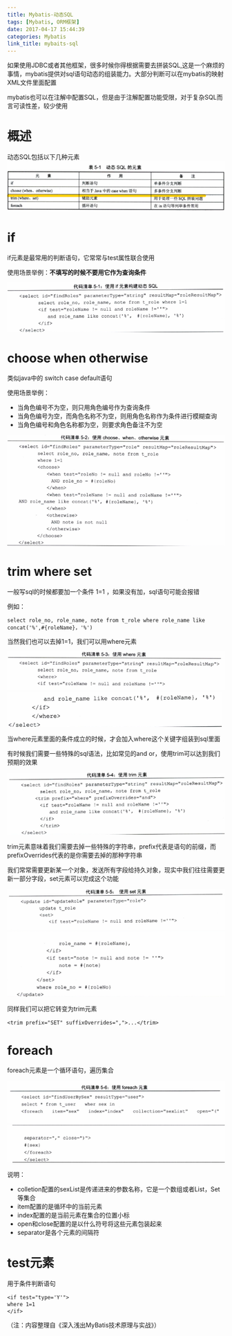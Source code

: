```yaml
---
title: Mybatis-动态SQL
tags: [Mybatis, ORM框架]
date: 2017-04-17 15:44:39
categories: Mybatis
link_title: mybaits-sql
---
```

如果使用JDBC或者其他框架，很多时候你得根据需要去拼装SQL,这是一个麻烦的事情，mybatis提供对sql语句动态的组装能力。大部分判断可以在mybatis的映射XML文件里面配置

mybatis也可以在注解中配置SQL，但是由于注解配置功能受限，对于复杂SQL而言可读性差，较少使用

# 概述
动态SQL包括以下几种元素
![](mybaits-sql/01.png)

<!--more-->

# if
if元素是最常用的判断语句，它常常与test属性联合使用

使用场景举例：**不填写的时候不要用它作为查询条件**

![](mybaits-sql/02.png)

# choose when otherwise
类似java中的 switch case default语句

使用场景举例：
- 当角色编号不为空，则只用角色编号作为查询条件
- 当角色编号为空，而角色名称不为空，则用角色名称作为条件进行模糊查询
- 当角色编号和角色名称都为空，则要求角色备注不为空

![](mybaits-sql/03.png)

# trim where set
一般写sql的时候都要加一个条件 1=1 ，如果没有加，sql语句可能会报错

例如：
```
select role_no, role_name, note from t_role where role_name like concat('%',#{roleName}，'%')
```
当然我们也可以去掉1=1，我们可以用where元素

![](mybaits-sql/04.png)
![](mybaits-sql/05.png)

当where元素里面的条件成立的时候，才会加入where这个关键字组装到sql里面

有时候我们需要一些特殊的sql语法，比如常见的and or，使用trim可以达到我们预期的效果

![](mybaits-sql/06.png)

trim元素意味着我们需要去掉一些特殊的字符串，prefix代表是语句的前缀，而prefixOverrides代表的是你需要去掉的那种字符串

我们常常需要更新某一个对象，发送所有字段给持久对象，现实中我们往往需要更新一部分字段，set元素可以完成这个功能

![](mybaits-sql/07.png)
![](mybaits-sql/08.png)

同样我们可以把它转变为trim元素
```
<trim prefix="SET" suffixOverrides=",">...</trim>
```
# foreach
foreach元素是一个循环语句，遍历集合

![](mybaits-sql/09.png)
![](mybaits-sql/10.png)

说明：
- colletion配置的sexList是传递进来的参数名称，它是一个数组或者List，Set等集合
- item配置的是循环中的当前元素
- index配置的是当前元素在集合的位置小标
- open和close配置的是以什么符号将这些元素包装起来
- separator是各个元素的间隔符

# test元素
用于条件判断语句
```
<if test="type='Y'">
where 1=1
</if>
```

（注：内容整理自《深入浅出MyBatis技术原理与实战》）
